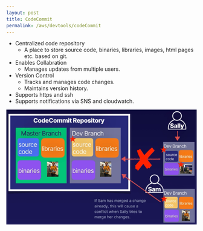 ```yaml
---
layout: post
title: CodeCommit
permalink: /aws/devtools/codeCommit
---
```


- Centralized code repository
  - A place to store source code, binaries, libraries, images, html pages etc. based on git.
- Enables Collabration
  - Manages updates from multiple users.
- Version Control
  - Tracks and manages code changes.
  - Maintains version history.
- Supports https and ssh
- Supports notifications via SNS and cloudwatch.

![](https://github.com/arpit04tripathi/files-cdn/raw/cdn/aws/dev-theory/codeCommit.png)